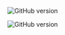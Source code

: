 ![GitHub version](https://badge.fury.io/hooks/github)

![GitHub version](https://badge.fury.io/gh/Kotlin%2Fanko.svg)
